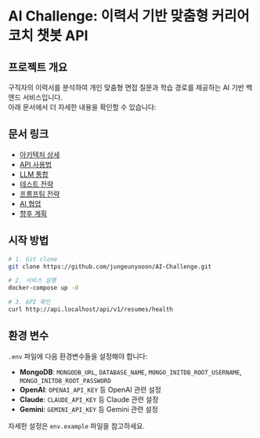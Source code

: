 # AI Challenge: 이력서 기반 맞춤형 커리어 코치 챗봇 API

## 프로젝트 개요

구직자의 이력서를 분석하여 개인 맞춤형 면접 질문과 학습 경로를 제공하는 AI 기반 백엔드 서비스입니다.  
아래 문서에서 더 자세한 내용을 확인할 수 있습니다:

## 문서 링크

- [아키텍처 상세](./docs/architecture.md)
- [API 사용법](./docs/api-guide.md)
- [LLM 통합](./docs/llm-integration.md)
- [테스트 전략](./docs/testing.md)
- [프롬프팅 전략](./docs/prompting-strategy.md)
- [AI 협업](./docs/ai-collaboration.md)
- [향후 계획](./docs/future-plans.md)

## 시작 방법

```bash
# 1. Git clone
git clone https://github.com/jungeunyooon/AI-Challenge.git

# 2. 서비스 실행
docker-compose up -d

# 3. API 확인
curl http://api.localhost/api/v1/resumes/health
```

## 환경 변수

`.env` 파일에 다음 환경변수들을 설정해야 합니다:

- **MongoDB**: `MONGODB_URL`, `DATABASE_NAME`, `MONGO_INITDB_ROOT_USERNAME`, `MONGO_INITDB_ROOT_PASSWORD`
- **OpenAI**: `OPENAI_API_KEY` 등 OpenAI 관련 설정
- **Claude**: `CLAUDE_API_KEY` 등 Claude 관련 설정  
- **Gemini**: `GEMINI_API_KEY` 등 Gemini 관련 설정

자세한 설정은 `env.example` 파일을 참고하세요. 